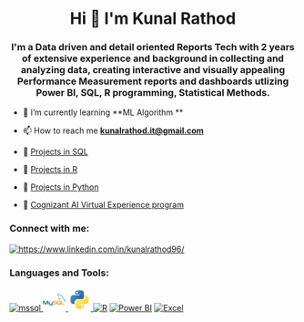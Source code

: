 <h1 align="center">Hi 👋 I'm Kunal Rathod</h1>
<h3 align="center">I'm a Data driven and detail oriented Reports Tech with 2 years of extensive experience and background in collecting and analyzing data,
creating interactive and visually appealing Performance Measurement reports and dashboards utlizing Power BI, SQL, R programming, Statistical Methods.</h3>


- 🌱 I’m currently learning **ML Algorithm **

- 📫 How to reach me **kunalrathod.it@gmail.com**
- 📄 [Projects in SQL](https://github.com/kunalrathod96/Sql-Projects)
- 📄 [Projects in R](https://github.com/kunalrathod96/Projects-with-R-)
- 📄 [Projects in Python](https://github.com/kunalrathod96/projects-with-python)
- 📄 [Cognizant AI Virtual Experience program](https://github.com/kunalrathod96/Cognizant--EDA-ML-model-development-algorithm-production-Virtual-experience-program)


<h3 align="left">Connect with me:</h3>
<p align="left">
<a href="https://www.linkedin.com/in/kunalrathod96/" target="blank"><img align="center" src="https://raw.githubusercontent.com/rahuldkjain/github-profile-readme-generator/master/src/images/icons/Social/linked-in-alt.svg" alt="https://www.linkedin.com/in/kunalrathod96/" height="30" width="40" /></a>
</p>

<h3 align="left">Languages and Tools:</h3>
<p align="left"></a> <a href="https://www.microsoft.com/en-us/sql-server" target="_blank"> <img src="https://www.svgrepo.com/show/303229/microsoft-sql-server-logo.svg" alt="mssql" width="40" height="40"/> </a> <a href="https://www.mysql.com/" target="_blank"> <img src="https://raw.githubusercontent.com/devicons/devicon/master/icons/mysql/mysql-original-wordmark.svg" alt="mysql" width="40" height="40"/> </a> <a href="https://www.python.org" target="_blank"> <img src="https://raw.githubusercontent.com/devicons/devicon/master/icons/python/python-original.svg" alt="python" width="40" height="40"/> </a> <a href="https://www.r-project.org/about.html" target="_blank"> <img src="https://www.r-project.org/logo/Rlogo.svg" alt="R" width="40" height="40"/></a> <a href="https://powerbi.microsoft.com/en-au/" target="_blank"> <img src="https://upload.wikimedia.org/wikipedia/commons/c/cf/New_Power_BI_Logo.svg" alt="Power BI" width="40" height="40"/></a> <a href="https://www.microsoft.com/en-in/microsoft-365/excel" target="_blank"> <img src="https://upload.wikimedia.org/wikipedia/commons/3/34/Microsoft_Office_Excel_%282019%E2%80%93present%29.svg" alt="Excel" width="40" height="40"/></p>
